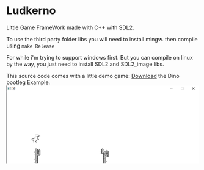 # Ludkerno
Little Game FrameWork made with C++ with SDL2.

To use the third party folder libs you will need to install mingw.
then compile using ```make Release```

For while i'm trying to support windows first.
But you can compile on linux by the way, you just need to install SDL2 and SDL2_image libs.

This source code comes with a little demo game:
[Download](https://github.com/malysonb/Ludkerno/releases/tag/0.2.1-Alpha) the Dino bootleg Example.
![Dino!](/GameCode/Splash/dino.png)
